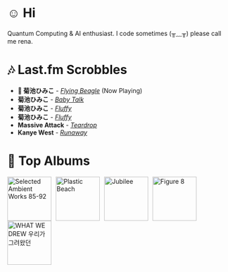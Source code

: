 # ☺︎ Hi



Quantum Computing & AI enthusiast. I code sometimes (╥﹏╥)
please call me rena. 

# 🎶 Last.fm Scrobbles

- **🎵 菊池ひみこ** - *[Flying Beagle](https://www.last.fm/music/%E8%8F%8A%E6%B1%A0%E3%81%B2%E3%81%BF%E3%81%93/_/Flying+Beagle)* (Now Playing)
- **菊池ひみこ** - *[Baby Talk](https://www.last.fm/music/%E8%8F%8A%E6%B1%A0%E3%81%B2%E3%81%BF%E3%81%93/_/Baby+Talk)*
- **菊池ひみこ** - *[Fluffy](https://www.last.fm/music/%E8%8F%8A%E6%B1%A0%E3%81%B2%E3%81%BF%E3%81%93/_/Fluffy)*
- **菊池ひみこ** - *[Fluffy](https://www.last.fm/music/%E8%8F%8A%E6%B1%A0%E3%81%B2%E3%81%BF%E3%81%93/_/Fluffy)*
- **Massive Attack** - *[Teardrop](https://www.last.fm/music/Massive+Attack/_/Teardrop)*
- **Kanye West** - *[Runaway](https://www.last.fm/music/Kanye+West/_/Runaway)*

# 📀 Top Albums

<a href='https://www.last.fm/music/Aphex+Twin/Selected+Ambient+Works+85-92'><img src='https://lastfm.freetls.fastly.net/i/u/300x300/36307d33d9e5025c8f4564748e17a5f8.jpg' alt='Selected Ambient Works 85-92' title='Aphex Twin - Selected Ambient Works 85-92' width='100' style='margin-right: 10px;'></a><a href='https://www.last.fm/music/Gorillaz/Plastic+Beach'><img src='https://lastfm.freetls.fastly.net/i/u/300x300/ce6e2af584a5480b85b79371b219a92e.png' alt='Plastic Beach' title='Gorillaz - Plastic Beach' width='100' style='margin-right: 10px;'></a><a href='https://www.last.fm/music/Japanese+Breakfast/Jubilee'><img src='https://lastfm.freetls.fastly.net/i/u/300x300/5d93403fbc951b7d31fa80ff826b5180.jpg' alt='Jubilee' title='Japanese Breakfast - Jubilee' width='100' style='margin-right: 10px;'></a><a href='https://www.last.fm/music/Elliott+Smith/Figure+8'><img src='https://lastfm.freetls.fastly.net/i/u/300x300/120386f2880f47dfc71873cda716683c.png' alt='Figure 8' title='Elliott Smith - Figure 8' width='100' style='margin-right: 10px;'></a><a href='https://www.last.fm/music/Yaeji/WHAT+WE+DREW+%EC%9A%B0%EB%A6%AC%EA%B0%80+%EA%B7%B8%EB%A0%A4%EC%99%94%EB%8D%98'><img src='https://lastfm.freetls.fastly.net/i/u/300x300/3c1cec4e104fcb4e4dfc141b13a1f505.jpg' alt='WHAT WE DREW 우리가 그려왔던' title='Yaeji - WHAT WE DREW 우리가 그려왔던' width='100' style='margin-right: 10px;'></a>